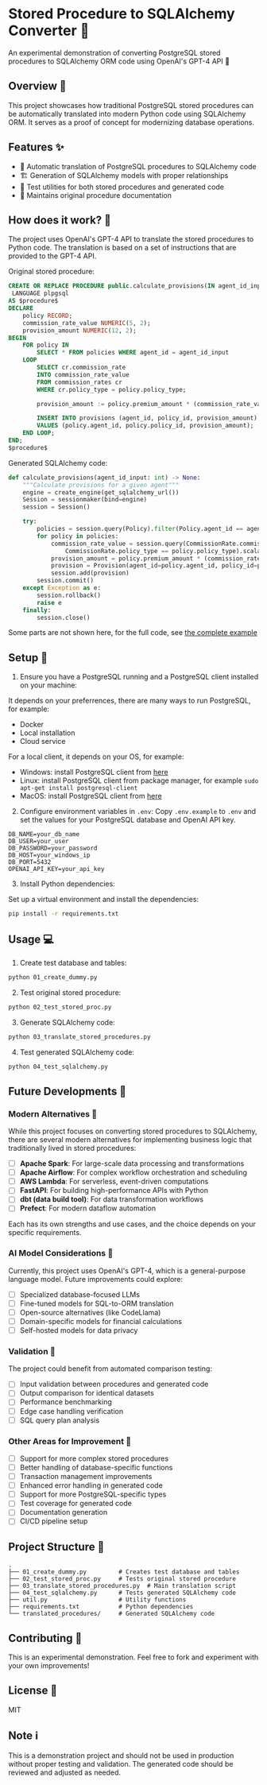 # Stored Procedure to SQLAlchemy Converter 🔄

An experimental demonstration of converting PostgreSQL stored procedures to SQLAlchemy ORM code using OpenAI's GPT-4 API 🤖

## Overview 📝

This project showcases how traditional PostgreSQL stored procedures can be automatically translated into modern Python code using SQLAlchemy ORM. It serves as a proof of concept for modernizing database operations.

## Features ✨

- 🔄 Automatic translation of PostgreSQL procedures to SQLAlchemy code
- 🏗️ Generation of SQLAlchemy models with proper relationships
- 🧪 Test utilities for both stored procedures and generated code
- 📝 Maintains original procedure documentation

## How does it work? 🤔

The project uses OpenAI's GPT-4 API to translate the stored procedures to Python code. The translation is based on a set of instructions that are provided to the GPT-4 API.

Original stored procedure:

```sql
CREATE OR REPLACE PROCEDURE public.calculate_provisions(IN agent_id_input integer)
 LANGUAGE plpgsql
AS $procedure$
DECLARE
    policy RECORD;
    commission_rate_value NUMERIC(5, 2);
    provision_amount NUMERIC(12, 2);
BEGIN
    FOR policy IN
        SELECT * FROM policies WHERE agent_id = agent_id_input
    LOOP
        SELECT cr.commission_rate
        INTO commission_rate_value
        FROM commission_rates cr
        WHERE cr.policy_type = policy.policy_type;

        provision_amount := policy.premium_amount * (commission_rate_value / 100);

        INSERT INTO provisions (agent_id, policy_id, provision_amount)
        VALUES (policy.agent_id, policy.policy_id, provision_amount);
    END LOOP;
END;
$procedure$
```
	
Generated SQLAlchemy code:

```python
def calculate_provisions(agent_id_input: int) -> None:
    """Calculate provisions for a given agent"""
    engine = create_engine(get_sqlalchemy_url())
    Session = sessionmaker(bind=engine)
    session = Session()

    try:
        policies = session.query(Policy).filter(Policy.agent_id == agent_id_input).all()
        for policy in policies:
            commission_rate_value = session.query(CommissionRate.commission_rate).filter(
                CommissionRate.policy_type == policy.policy_type).scalar()
            provision_amount = policy.premium_amount * (commission_rate_value / 100)
            provision = Provision(agent_id=policy.agent_id, policy_id=policy.policy_id, provision_amount=provision_amount)
            session.add(provision)
        session.commit()
    except Exception as e:
        session.rollback()
        raise e
    finally:
        session.close()
```
Some parts are not shown here, for the full code, see [the complete example](translated_procedures/public_calculate_provisions_EXAMPLE.py)


## Setup 🚀

1. Ensure you have a PostgreSQL running and a PostgreSQL client installed on your machine:

It depends on your preferrences, there are many ways to run PostgreSQL, for example:
- Docker
- Local installation
- Cloud service

For a local client, it depends on your OS, for example:
- Windows: install PostgreSQL client from [here](https://www.postgresql.org/download/windows/)
- Linux: install PostgreSQL client from package manager, for example `sudo apt-get install postgresql-client`
- MacOS: install PostgreSQL client from [here](https://www.postgresql.org/download/macosx/)

2. Configure environment variables in `.env`:
Copy `.env.example` to `.env` and set the values for your PostgreSQL database and OpenAI API key.

```env
DB_NAME=your_db_name
DB_USER=your_user
DB_PASSWORD=your_password
DB_HOST=your_windows_ip
DB_PORT=5432
OPENAI_API_KEY=your_api_key
```


3. Install Python dependencies:

Set up a virtual environment and install the dependencies:

```bash
pip install -r requirements.txt
```

## Usage 💻

1. Create test database and tables:

```bash
python 01_create_dummy.py
```

2. Test original stored procedure:

```bash
python 02_test_stored_proc.py
```

3. Generate SQLAlchemy code:

```bash
python 03_translate_stored_procedures.py
```

4. Test generated SQLAlchemy code:

```bash
python 04_test_sqlalchemy.py
```
## Future Developments 🔮

### Modern Alternatives 🚀

While this project focuses on converting stored procedures to SQLAlchemy, there are several modern alternatives for implementing business logic that traditionally lived in stored procedures:

- [ ] **Apache Spark**: For large-scale data processing and transformations
- [ ] **Apache Airflow**: For complex workflow orchestration and scheduling
- [ ] **AWS Lambda**: For serverless, event-driven computations
- [ ] **FastAPI**: For building high-performance APIs with Python
- [ ] **dbt (data build tool)**: For data transformation workflows
- [ ] **Prefect**: For modern dataflow automation

Each has its own strengths and use cases, and the choice depends on your specific requirements.

### AI Model Considerations 🤖

Currently, this project uses OpenAI's GPT-4, which is a general-purpose language model. Future improvements could explore:

- [ ] Specialized database-focused LLMs
- [ ] Fine-tuned models for SQL-to-ORM translation
- [ ] Open-source alternatives (like CodeLlama)
- [ ] Domain-specific models for financial calculations
- [ ] Self-hosted models for data privacy

### Validation 🧪

The project could benefit from automated comparison testing:
- [ ] Input validation between procedures and generated code
- [ ] Output comparison for identical datasets
- [ ] Performance benchmarking
- [ ] Edge case handling verification
- [ ] SQL query plan analysis

### Other Areas for Improvement 🔨

- [ ] Support for more complex stored procedures
- [ ] Better handling of database-specific functions
- [ ] Transaction management improvements
- [ ] Enhanced error handling in generated code
- [ ] Support for more PostgreSQL-specific types
- [ ] Test coverage for generated code
- [ ] Documentation generation
- [ ] CI/CD pipeline setup

## Project Structure 📁

```plaintext
.
├── 01_create_dummy.py         # Creates test database and tables
├── 02_test_stored_proc.py     # Tests original stored procedure
├── 03_translate_stored_procedures.py  # Main translation script
├── 04_test_sqlalchemy.py      # Tests generated SQLAlchemy code
├── util.py                    # Utility functions
├── requirements.txt           # Python dependencies
└── translated_procedures/     # Generated SQLAlchemy code
```

## Contributing 🤝

This is an experimental demonstration. Feel free to fork and experiment with your own improvements!

## License 📄

MIT

## Note ℹ️

This is a demonstration project and should not be used in production without proper testing and validation. The generated code should be reviewed and adjusted as needed.